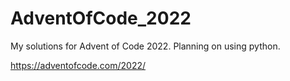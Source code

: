 # AdventOfCode_2022

My solutions for Advent of Code 2022. Planning on using python.

https://adventofcode.com/2022/
